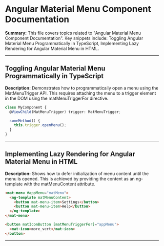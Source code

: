 # Angular Material Menu Component Documentation

**Summary:** This file covers topics related to "Angular Material Menu Component Documentation". Key snippets include: Toggling Angular Material Menu Programmatically in TypeScript, Implementing Lazy Rendering for Angular Material Menu in HTML.

---

## Toggling Angular Material Menu Programmatically in TypeScript

**Description:** Demonstrates how to programmatically open a menu using the MatMenuTrigger API. This requires attaching the menu to a trigger element in the DOM using the matMenuTriggerFor directive.

```typescript
class MyComponent {
  @ViewChild(MatMenuTrigger) trigger: MatMenuTrigger;

  someMethod() {
    this.trigger.openMenu();
  }
}
```

---

## Implementing Lazy Rendering for Angular Material Menu in HTML

**Description:** Shows how to defer initialization of menu content until the menu is opened. This is achieved by providing the content as an ng-template with the matMenuContent attribute.

```html
<mat-menu #appMenu="matMenu">
  <ng-template matMenuContent>
    <button mat-menu-item>Settings</button>
    <button mat-menu-item>Help</button>
  </ng-template>
</mat-menu>

<button matIconButton [matMenuTriggerFor]="appMenu">
  <mat-icon>more_vert</mat-icon>
</button>
```

---